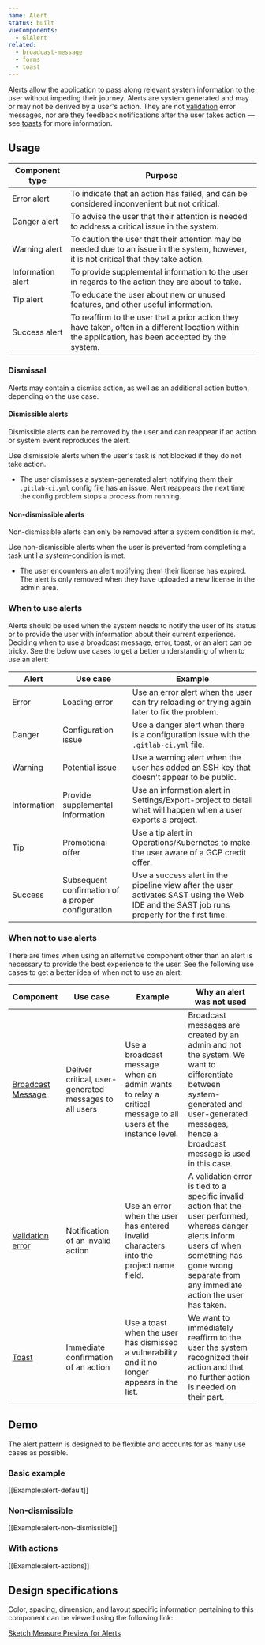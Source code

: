 ```yaml
---
name: Alert
status: built
vueComponents:
  - GlAlert
related:
  - broadcast-message
  - forms
  - toast
---
```


Alerts allow the application to pass along relevant system information to the user without impeding their journey. Alerts are system generated and may or may not be derived by a user's action. They are not [validation](https://design.gitlab.com/components/forms#validation) error messages, nor are they feedback notifications after the user takes action — see [toasts](https://design.gitlab.com/components/toast) for more information.

## Usage

| Component type | Purpose |
| --- | --- |
| Error alert | To indicate that an action has failed, and can be considered inconvenient but not critical. |
| Danger alert | To advise the user that their attention is needed to address a critical issue in the system. |
| Warning alert | To caution the user that their attention may be needed due to an issue in the system, however, it is not critical that they take action. |
| Information alert | To provide supplemental information to the user in regards to the action they are about to take. | 
| Tip alert | To educate the user about new or unused features, and other useful information. |
| Success alert | To reaffirm to the user that a prior action they have taken, often in a different location within the application, has been accepted by the system. |

### Dismissal

Alerts may contain a dismiss action, as well as an additional action button, depending on the use case.

#### Dismissible alerts

Dismissible alerts can be removed by the user and can reappear if an action or system event reproduces the alert.

Use dismissible alerts when the user's task is not blocked if they do not take action.

* The user dismisses a system-generated alert notifying them their `.gitlab-ci.yml` config file has an issue. Alert reappears the next time the config problem stops a process from running.

#### Non-dismissible alerts

Non-dismissible alerts can only be removed after a system condition is met.

Use non-dismissible alerts when the user is prevented from completing a task until a system-condition is met.

* The user encounters an alert notifying them their license has expired. The alert is only removed when they have uploaded a new license in the admin area.

### When to use alerts

Alerts should be used when the system needs to notify the user of its status or to provide the user with information about their current experience. Deciding when to use a broadcast message, error, toast, or an alert can be tricky. See the below use cases to get a better understanding of when to use an alert:

| Alert | Use case | Example |
| ----- | -------- | -------- |
| Error | Loading error | Use an error alert when the user can try reloading or trying again later to fix the problem. |
| Danger | Configuration issue | Use a danger alert when there is a configuration issue with the `.gitlab-ci.yml` file. |
| Warning | Potential issue | Use a warning alert when the user has added an SSH key that doesn't appear to be public. |
| Information | Provide supplemental information | Use an information alert in Settings/Export-project to detail what will happen when a user exports a project. |
| Tip | Promotional offer | Use a tip alert in Operations/Kubernetes to make the user aware of a GCP credit offer. |
| Success | Subsequent confirmation of a proper configuration | Use a success alert in the pipeline view after the user activates SAST using the Web IDE and the SAST job runs properly for the first time. |

### When not to use alerts

There are times when using an alternative component other than an alert is necessary to provide the best experience to the user. See the following use cases to get a better idea of when not to use an alert: 

| Component | Use case | Example | Why an alert was not used |
| ---- | ---- | ---- | ---- |
| [Broadcast Message](https://design.gitlab.com/components/broadcast-message) | Deliver critical, user-generated messages to all users | Use a broadcast message when an admin wants to relay a critical message to all users at the instance level. | Broadcast messages are created by an admin and not the system. We want to differentiate between system-generated and user-generated messages, hence a broadcast message is used in this case. |
| [Validation error](https://design.gitlab.com/components/forms#validation) | Notification of an invalid action | Use an error when the user has entered invalid characters into the project name field. | A validation error is tied to a specific invalid action that the user performed, whereas danger alerts inform users of when something has gone wrong separate from any immediate action the user has taken. |
| [Toast](https://design.gitlab.com/components/toast) | Immediate confirmation of an action | Use a toast when the user has dismissed a vulnerability and it no longer appears in the list. |  We want to immediately reaffirm to the user the system recognized their action and that no further action is needed on their part. |

## Demo

The alert pattern is designed to be flexible and accounts for as many use cases as possible.

### Basic example

[[Example:alert-default]]

### Non-dismissible

[[Example:alert-non-dismissible]]

### With actions

[[Example:alert-actions]]

## Design specifications

Color, spacing, dimension, and layout specific information pertaining to this component can be viewed using the following link:

[Sketch Measure Preview for Alerts](https://gitlab-org.gitlab.io/gitlab-design/hosted/design-gitlab-specs/alerts-spec-previews/)
